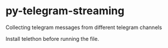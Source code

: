 # py-telegram-streaming
Collecting telegram messages from different telegram channels

Install telethon before running the file.
